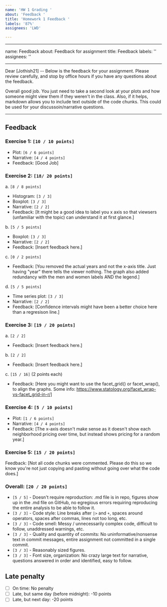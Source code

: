 ```yaml
---
name: 'HW 1 Grading '
about: 'Feedback '
title: 'Homework 1 Feedback '
labels: '87%'
assignees: 'LWD'

---
```


---
name: Feedback
about: Feedback for assignment
title: Feedback
labels: ''
assignees: ''

---

Dear [Jothish21] -- Below is the feedback for your assignment. Please review carefully, and stop by office hours if you have any questions about the feedback.

Overall good job. You just need to take a second look at your plots and how someone might view them if they weren't in the class. Also, if it helps, markdown allows you to include text outside of the code chunks. This could be used for your discussoin/narrative questions.

---

## Feedback

### Exercise 1: `[10 / 10 points]`

- Plot: `[6 / 6 points]`
- Narrative: `[4 / 4 points]`
- Feedback: [Good Job]

### Exercise 2: `[18/ 20 points]`

a. `[8 / 8 points]`

  - Histogram: `[3 / 3]`
  - Boxplot: `[3 / 3]`
  - Narrative: `[2 / 2]`
  - Feedback: [It might be a good idea to label you x axis so that viewsers (unfamiliar with the topic) can understand it at first glance.]

b. `[5 / 5 points]`

  - Boxplot: `[3 / 3]`
  - Narrative: `[2 / 2]`
  - Feedback: [Insert feedback here.]

c. `[0 / 2 points]`

  - Feedback: [You removed the actual years and not the x-axis title. Just having "year" there tells the viewer nothing. The graph also added redundancy with the men and women labels AND the legend.]

d. `[5 / 5 points]`

  - Time series plot: `[3 / 3]`
  - Narrative: `[2 / 2]`
  - Feedback: [Confidence intervals might have been a better choice here than a regresison line.]

### Exercise 3: `[19 / 20 points]`

a. `[2 / 2]`
  - Feedback: [Insert feedback here.]

b. `[2 / 2]`
  - Feedback: [Insert feedback here.]

c. `[15 / 16]` (2 points each)
  - Feedback: [Here you might want to use the facet_grid() or facet_wrap(), to align the graphs. Some info: https://www.statology.org/facet_wrap-vs-facet_grid-in-r/]
  
### Exercise 4: `[5 / 10 points]`

- Plot: `[1 / 6 points]`
- Narrative: `[4 / 4 points]`
- Feedback: [The x-axis doesn't make sense as it doesn't show each neighborhood pricing over time, but instead shows pricing for a random year.]

### Exercise 5: `[15 / 20 points]`

Feedback: [Not all code chunks were commented. Please do this so we know you're not just copying and pasting without going over what the code does.]

### Overall: `[20 / 20 points]`

- `[5 / 5]` - Doesn't require reproduction: .md file is in repo, figures show up in the .md file on GitHub, no egregious errors requiring reproducing the entire analysis to be able to follow it.
- `[3 / 3]` - Code style: Line breaks after `|>` and `+`, spaces around operators, spaces after commas, lines not too long, etc.
- `[3 / 3]` - Code smell: Messy / unnecessarily complex code, difficult to follow, unaddressed warnings, etc.
- `[3 / 3]` - Quality and quantity of commits: No uninformative/nonsense text in commit messages, entire assignment not committed in a single commit.
- `[3 / 3]` - Reasonably sized figures.
- `[3 / 3]` - Font size, organization: No crazy large text for narrative, questions answered in order and identified, easy to follow.

## Late penalty

- [ ] On time: No penalty
- [ ] Late, but same day (before midnight): -10 points
- [ ] Late, but next day: -20 points
